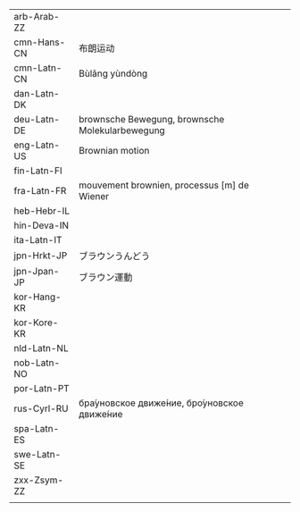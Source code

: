 | | | |
|-|-|-|
| arb-Arab-ZZ |  |  |
| cmn-Hans-CN | 布朗运动 |  |
| cmn-Latn-CN | Bùlǎng yùndòng |  |
| dan-Latn-DK |  |  |
| deu-Latn-DE | brownsche Bewegung, brownsche Molekularbewegung |  |
| eng-Latn-US | Brownian motion |  |
| fin-Latn-FI |  |  |
| fra-Latn-FR | mouvement brownien, processus [m] de Wiener |  |
| heb-Hebr-IL |  |  |
| hin-Deva-IN |  |  |
| ita-Latn-IT |  |  |
| jpn-Hrkt-JP | ブラウンうんどう |  |
| jpn-Jpan-JP | ブラウン運動 |  |
| kor-Hang-KR |  |  |
| kor-Kore-KR |  |  |
| nld-Latn-NL |  |  |
| nob-Latn-NO |  |  |
| por-Latn-PT |  |  |
| rus-Cyrl-RU | бра́уновское движе́ние, бро́уновское движе́ние |  |
| spa-Latn-ES |  |  |
| swe-Latn-SE |  |  |
| zxx-Zsym-ZZ |  |  |
|  |  |  |
